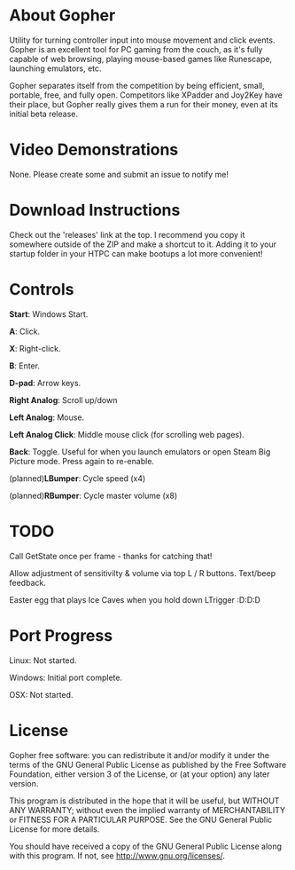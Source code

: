About Gopher
======

Utility for turning controller input into mouse movement and click events. Gopher is an excellent tool for PC gaming from the couch, as it's fully capable of web browsing, playing mouse-based games like Runescape, launching emulators, etc.

Gopher separates itself from the competition by being efficient, small, portable, free, and fully open. Competitors like XPadder and Joy2Key have their place, but Gopher really gives them a run for their money, even at its initial beta release.


Video Demonstrations
======

None. Please create some and submit an issue to notify me!


Download Instructions
======
Check out the 'releases' link at the top. I recommend you copy it somewhere outside of the ZIP and make a shortcut to it. Adding it to your startup folder in your HTPC can make bootups a lot more convenient!

Controls
======

**Start**: Windows Start.

**A**: Click.

**X**: Right-click.

**B**: Enter.

**D-pad**: Arrow keys.

**Right Analog**: Scroll up/down

**Left Analog**: Mouse.

**Left Analog Click**: Middle mouse click (for scrolling web pages).

**Back**: Toggle. Useful for when you launch emulators or open Steam Big Picture mode. Press again to re-enable.

(planned)**LBumper**: Cycle speed (x4)

(planned)**RBumper**: Cycle master volume (x8)

TODO
======
Call GetState once per frame - thanks for catching that!

Allow adjustment of sensitivilty & volume via top L / R buttons. Text/beep feedback.

Easter egg that plays Ice Caves when you hold down LTrigger :D:D:D



Port Progress
======
Linux: Not started.

Windows: Initial port complete.

OSX: Not started.



License
======
Gopher free software: you can redistribute it and/or modify it under the terms of the GNU General Public License as published by the Free Software Foundation, either version 3 of the License, or (at your option) any later version.

This program is distributed in the hope that it will be useful, but WITHOUT ANY WARRANTY; without even the implied warranty of MERCHANTABILITY or FITNESS FOR A PARTICULAR PURPOSE. See the GNU General Public License for more details.

You should have received a copy of the GNU General Public License along with this program.  If not, see http://www.gnu.org/licenses/.
